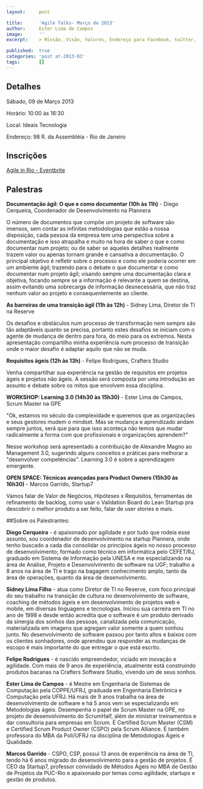 ```yaml
---
layout:     post

title:      'Agile Talks- Março de 2013'
author:     Ester Lima de Campos
image:      ''
excerpt:    > Missão, Visão, Valores, Endereço para Facebook, twitter, grupo no google, etc.

published:  true
categories: 'post at-2013-03'
tags:       []
---
```


## Detalhes

Sábado, 09 de Março 2013

Horário: 10:00 às 16:30

Local: Ideais Tecnologia

Endereço: 98 R. da Assembléia - Rio de Janeiro

## Inscrições

<a href="http://rioagiletalks-eorgf.eventbrite.com/#">Agile in Rio - Eventbrite</a>

## Palestras

**Documentação ágil: O que e como documentar (10h às 11h)**
    - Diego Cerqueira, Coordenador de Desenvolvimento na Plannera

O número de documentos que compõe um projeto de software são imensos, sem contar as infinitas metodologias que estão a nossa disposição, cada pessoa da empresa tem uma perspectiva sobre a documentação e isso atrapalha e muito na hora de saber o que e como documentar num projeto; ou de saber se aqueles detalhes realmente trazem valor ou apenas tornam grande e cansativa a documentação. O principal objetivo é refletir sobre o processo e como ele poderia ocorrer em um ambiente ágil; trazendo para o debate o que documentar e como documentar num projeto ágil; visando sempre uma documentação clara e objetiva, focando sempre se a informação é relevante a quem se destina, assim evitando uma sobrecarga de informação desnecessária, que não traz nenhum valor ao projeto e consequentemente ao cliente.

**As barreiras de uma transição ágil (11h às 12h)**
    -  Sidney Lima, Diretor de TI na Reserve

Os desafios e obstáculos num processo de transformação nem sempre são tão adaptáveis quanto se precisa, portanto estes desafios se iniciam com o agente de mudança de dentro para fora, do meio para os extremos. Nesta apresentação compartilho minha experiência num processo de transição onde o maior desafio é adaptar aquilo que não se muda. 

**Requisitos ágeis   (12h às 13h)**
    - Felipe Rodrigues, Crafters Studio

Venha compartilhar sua experiência na gestão de requisitos em projetos ágeis e projetos não ágeis. A sessão será composta por uma introdução ao assunto e debate sobre os mitos que envolvem essa disciplina.

**WORKSHOP: Learning 3.0	(14h30 às 15h30)**
    - Ester Lima de Campos, Scrum Master na GPE

"Ok, estamos no século da complexidade e queremos que as organizações e seus gestores mudem o mindset. Mas se mudança e aprendizado andam sempre juntos, será que para que isso aconteça não temos que mudar radicalmente a forma com que profissionais e organizações aprendem?"

Nesse workshop será apresentado a contribuição de Alexandre Magno ao Management 3.0, sugerindo alguns conceitos e práticas para melhorar a "desenvolver competências". Learning 3.0 é sobre a aprendizagem emergente. 

**OPEN SPACE: Técnicas avançadas para Product Owners (15h30 às 16h30)**
    - Marcos Garrido, Startup7

Vamos falar de Valor de Negócios, Hipóteses x Requisitos, ferramentas de refinamento de backlog, como usar o Validation Board do Lean Startup pra descobrir o melhor produto a ser feito, falar de user stories e mais.

##Sobre os Palestrantes:

**Diego Cerqueira**
    - é apaixonado por agilidade e por tudo que rodeia esse assunto, sou coordenador de desenvolvimento na startup Plannera, onde tenho buscado a cada dia consolidar os princípios ágeis no nosso processo de desenvolvimento; formado como técnico em informática pelo CEFET/RJ, graduado em Sistema de Informação pela UNESA e me especializando na área de Análise, Projeto e Desenvolvimento de software na UGF; trabalho a 8 anos na área de TI e trago na bagagem conhecimento amplo, tanto da área de operações, quanto da área de desenvolvimento.

**Sidney Lima Filho**
    - atua como Diretor de TI no Reserve, com foco principal do seu trabalho na transição de cultura no desenvolvimento de software, coaching de métodos ágeis e em desenvolvimento de projetos web e mobile, em diversas linguagens e tecnologias. Iniciou sua carreira em TI no ano de 1998 e desde então acredita que o software é um produto derivado da sinergia dos sonhos das pessoas, canalizada pela comunicação, materializada em imagens que agregam valor somente a quem sonhou junto. No desenvolvimento de software passou por tanto altos e baixos com os clientes sonhadores, onde aprendeu que responder as mudanças de escopo é mais importante do que entregar o que está escrito.

**Felipe Rodrigues**
    - é nascido empreendedor, viciado em inovação e agilidade. Com mais de 9 anos de experiência, atualmente está construindo produtos bacanas na Crafters Software Studio, vivendo um de seus sonhos.

**Ester Lima de Campos**
    - é Mestre em Engenharia de Sistemas de Computação pela COPPE/UFRJ, graduada em Engenharia Eletrônica e Computação pela UFRJ. Há mais de 9 anos trabalha na área de desenvolvimento de software e há 5 anos vem se especializando em Metodologias ágeis. Desempenha o papel de Scrum Master na GPE, no projeto de desenvolvimento do ScrumHalf, além de ministrar treinamentos e dar consultoria para empresas em Scrum. É Certified Scrum Master (CSM) e Certified Scrum Product Owner (CSPO) pela Scrum Alliance. É também professora do MBA da Poli/UFRJ na disciplina de Metodologias Ágeis e Qualidade.

**Marcos Garrido**
    - CSPO, CSP, possui 13 anos de experiência na área de TI, tendo há 6 anos migrado do desenvolvimento para a gestão de projetos. É CEO da Startup7, professor convidado de Métodos Ágeis no MBA de Gestão de Projetos da PUC-Rio e apaixonado por temas como agilidade, startups e gestão de produtos.

